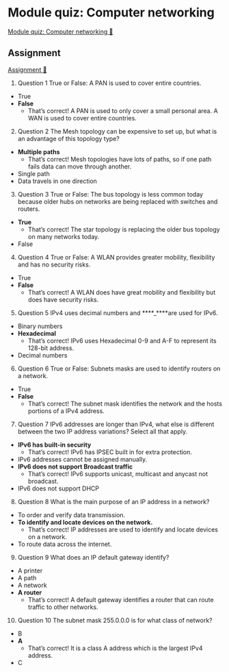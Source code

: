 # Module quiz: Computer networking

[Module quiz: Computer networking 🔗](https://www.coursera.org/learn/introduction-to-networking-and-cloud-computing/assignment-submission/cPFDc/module-quiz-computer-networking)

## Assignment

[Assignment 🔗](https://www.coursera.org/learn/introduction-to-networking-and-cloud-computing/assignment-submission/cPFDc/module-quiz-computer-networking/attempt)

1.  Question 1
    True or False: A PAN is used to cover entire countries.

- True
- **False**
  - That’s correct! A PAN is used to only cover a small personal area. A WAN is used to cover entire countries.

2. Question 2
   The Mesh topology can be expensive to set up, but what is an advantage of this topology type?

- **Multiple paths**
  - That’s correct! Mesh topologies have lots of paths, so if one path fails data can move through another.
- Single path
- Data travels in one direction

3. Question 3
   True or False: The bus topology is less common today because older hubs on networks are being replaced with switches and routers.

- **True**
  - That’s correct! The star topology is replacing the older bus topology on many networks today.
- False

4. Question 4
   True or False: A WLAN provides greater mobility, flexibility and has no security risks.

- True
- **False**
  - That’s correct! A WLAN does have great mobility and flexibility but does have security risks.

5. Question 5
   IPv4 uses decimal numbers and \***\*\_\*\***are used for IPv6.

- Binary numbers
- **Hexadecimal**
  - That’s correct! IPv6 uses Hexadecimal 0-9 and A-F to represent its 128-bit address.
- Decimal numbers

6. Question 6
   True or False: Subnets masks are used to identify routers on a network.

- True
- **False**
  - That’s correct! The subnet mask identifies the network and the hosts portions of a IPv4 address.

7. Question 7
   IPv6 addresses are longer than IPv4, what else is different between the two IP address variations? Select all that apply.

- **IPv6 has built-in security**
  - That’s correct! IPv6 has IPSEC built in for extra protection.
- IPv6 addresses cannot be assigned manually.
- **IPv6 does not support Broadcast traffic**
  - That’s correct! IPv6 supports unicast, multicast and anycast not broadcast.
- IPv6 does not support DHCP

8. Question 8
   What is the main purpose of an IP address in a network?

- To order and verify data transmission.
- **To identify and locate devices on the network.**
  - That’s correct! IP addresses are used to identify and locate devices on a network.
- To route data across the internet.

9. Question 9
   What does an IP default gateway identify?

- A printer
- A path
- A network
- **A router**
  - That’s correct! A default gateway identifies a router that can route traffic to other networks.

10. Question 10
    The subnet mask 255.0.0.0 is for what class of network?

- B
- **A**
  - That’s correct! It is a class A address which is the largest IPv4 address.
- C
